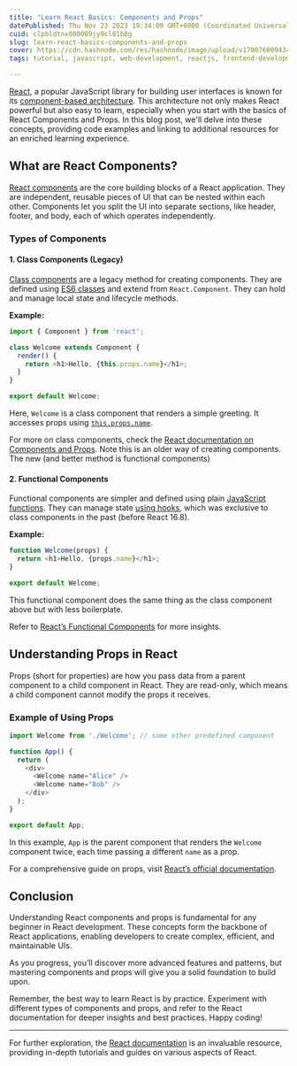 ```yaml
---
title: "Learn React Basics: Components and Props"
datePublished: Thu Nov 23 2023 19:34:09 GMT+0000 (Coordinated Universal Time)
cuid: clpbldtnx000009jy9cl81b8g
slug: learn-react-basics-components-and-props
cover: https://cdn.hashnode.com/res/hashnode/image/upload/v1700760094346/17da68a4-445e-4794-9c0c-20f47fb9a29d.png
tags: tutorial, javascript, web-development, reactjs, frontend-development

---
```


[React](https://react.dev), a popular JavaScript library for building user interfaces is known for its [component-based architecture](https://en.wikipedia.org/wiki/Component-based_software_engineering). This architecture not only makes React powerful but also easy to learn, especially when you start with the basics of React Components and Props. In this blog post, we'll delve into these concepts, providing code examples and linking to additional resources for an enriched learning experience.

## What are React Components?

[React components](https://react.dev/reference/react/components) are the core building blocks of a React application. They are independent, reusable pieces of UI that can be nested within each other. Components let you split the UI into separate sections, like header, footer, and body, each of which operates independently.

### Types of Components

#### 1\. Class Components (Legacy)

[Class components](https://react.dev/reference/react/Component) are a legacy method for creating components. They are defined using [ES6 classes](https://developer.mozilla.org/en-US/docs/Web/JavaScript/Reference/Classes) and extend from `React.Component`. They can hold and manage local state and lifecycle methods.

**Example:**

```typescript
import { Component } from 'react';

class Welcome extends Component {
  render() {
    return <h1>Hello, {this.props.name}</h1>;
  }
}

export default Welcome;
```

Here, `Welcome` is a class component that renders a simple greeting. It accesses props using [`this.props.name`](http://this.props.name).

For more on class components, check the [React documentation on Components and Props](https://react.dev/reference/react/Component). Note this is an older way of creating components. The new (and better method is functional components)

#### 2\. Functional Components

Functional components are simpler and defined using plain [JavaScript functions](https://developer.mozilla.org/en-US/docs/Web/JavaScript/Guide/Functions). They can manage state [using hooks](https://blog.seancoughlin.me/learn-react-hooks), which was exclusive to class components in the past (before React 16.8).

**Example:**

```typescript
function Welcome(props) {
  return <h1>Hello, {props.name}</h1>;
}

export default Welcome;
```

This functional component does the same thing as the class component above but with less boilerplate.

Refer to [React’s Functional Components](https://reactjs.org/docs/components-and-props.html#function-and-class-components) for more insights.

## Understanding Props in React

Props (short for properties) are how you pass data from a parent component to a child component in React. They are read-only, which means a child component cannot modify the props it receives.

### Example of Using Props

```typescript
import Welcome from './Welcome'; // some other predefined component

function App() {
  return (
    <div>
      <Welcome name="Alice" />
      <Welcome name="Bob" />
    </div>
  );
}

export default App;
```

In this example, `App` is the parent component that renders the `Welcome` component twice, each time passing a different `name` as a prop.

For a comprehensive guide on props, visit [React’s official documentation](https://reactjs.org/docs/components-and-props.html#rendering-a-component).

## Conclusion

Understanding React components and props is fundamental for any beginner in React development. These concepts form the backbone of React applications, enabling developers to create complex, efficient, and maintainable UIs.

As you progress, you’ll discover more advanced features and patterns, but mastering components and props will give you a solid foundation to build upon.

Remember, the best way to learn React is by practice. Experiment with different types of components and props, and refer to the React documentation for deeper insights and best practices. Happy coding!

---

For further exploration, the [React documentation](https://reactjs.org/docs/getting-started.html) is an invaluable resource, providing in-depth tutorials and guides on various aspects of React.
